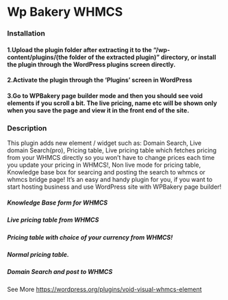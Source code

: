 # Wp Bakery WHMCS

### Installation
#### 1.Upload the plugin folder after extracting it to the “/wp-content/plugins/(the folder of the extracted plugin)” directory, or install the plugin through the WordPress plugins screen directly.
#### 2.Activate the plugin through the ‘Plugins’ screen in WordPress
#### 3.Go to WPBakery page builder mode and then you should see void elements if you scroll a bit. The live pricing, name etc will be shown only when you save the page and view it in the front end of the site.


### Description
This plugin adds new element / widget such as: Domain Search, Live domain Search(pro), Pricing table, Live pricing table which fetches pricing from your WHMCS directly so you won’t have to change prices each time you update your pricing in WHMCS!, Non live mode for pricing table, Knowledge base box for searcing and posting the search to whmcs or whmcs bridge page! It’s an easy and handy plugin for you, if you want to start hosting business and use WordPress site with WPBakery page builder!

##### Knowledge Base form for WHMCS
##### Live pricing table from WHMCS
##### Pricing table with choice of your currency from WHMCS!
##### Normal pricing table.
##### Domain Search and post to WHMCS

See More https://wordpress.org/plugins/void-visual-whmcs-element
